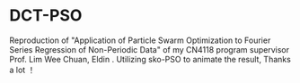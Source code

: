 # DCT-PSO
Reproduction of  "Application of Particle Swarm Optimization to Fourier Series Regression of Non-Periodic Data" of my CN4118 program supervisor Prof. Lim Wee Chuan, Eldin . Utilizing sko-PSO to animate the result, Thanks a lot ！
